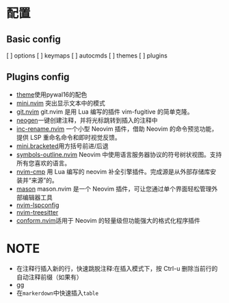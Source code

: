 # 配置

## Basic config
[ ] options
[ ] keymaps
[ ] autocmds 
[ ] themes
[ ] plugins

## Plugins config
- [theme](git@github.com:uZer/pywal16.nvim.git)使用pywal16的配色
- [mini.nvim](https://github.com/echasnovski/mini.hipatterns) 突出显示文本中的模式
- [git.nvim](https://github.com/dinhhuy258/git.nvim) git.nvim 是用 Lua 编写的插件 vim-fugitive 的简单克隆。
- [neogen](https://github.com/danymat/neogen)一键创建注释，并将光标跳转到插入的注释中
- [inc-rename.nvim](https://github.com/smjonas/inc-rename.nvim) 一个小型 Neovim 插件，借助 Neovim 的命令预览功能，提供 LSP 重命名命令和即时视觉反馈。
- [mini.bracketed](https://github.com/echasnovski/mini.bracketed)用方括号前进/后退
- [symbols-outline.nvim](https://github.com/simrat39/symbols-outline.nvim) Neovim 中使用语言服务器协议的符号树状视图。支持所有您喜欢的语言。
- [nvim-cmp](https://github.com/hrsh7th/nvim-cmp?tab=readme-ov-file#nvim-cmp) 用 Lua 编写的 neovim 补全引擎插件。完成源是从外部存储库安装并“来源”的。
- [mason](https://github.com/williamboman/mason.nvim) mason.nvim 是一个 Neovim 插件，可让您通过单个界面轻松管理外部编辑器工具
- [nvim-lspconfig](https://github.com/neovim/nvim-lspconfig) 
- [nvim-treesitter](https://github.com/nvim-treesitter/nvim-treesitter)
- [conform.nvim](https://github.com/stevearc/conform.nvim)适用于 Neovim 的轻量级但功能强大的格式化程序插件

# NOTE
-  在注释行插入新的行，快速跳脱注释:在插入模式下，按 Ctrl-u 删除当前行的自动注释前缀（如果有）
-  gg
-  在`markerdown`中快速插入`table`

